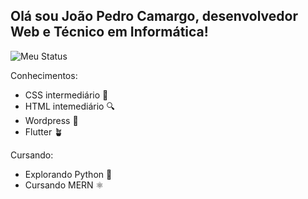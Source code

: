 ## Olá sou João Pedro Camargo, desenvolvedor Web e Técnico em Informática!

![Meu Status](https://github-readme-stats.vercel.app/api?username=anuraghazra&show_icons=true&theme=transparent)

Conhecimentos:
  - CSS intermediário 📘
  - HTML intemediário 🔍
  - Wordpress 📝
  - Flutter 🪴

  
Cursando:
  - Explorando Python 🐍
  - Cursando MERN ⚛️
